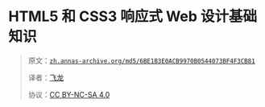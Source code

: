 # HTML5 和 CSS3 响应式 Web 设计基础知识

> 原文：[`zh.annas-archive.org/md5/6BE1B3E0ACB9970B0544073BF4F3CB81`](https://zh.annas-archive.org/md5/6BE1B3E0ACB9970B0544073BF4F3CB81)
> 
> 译者：[飞龙](https://github.com/wizardforcel)
> 
> 协议：[CC BY-NC-SA 4.0](http://creativecommons.org/licenses/by-nc-sa/4.0/)